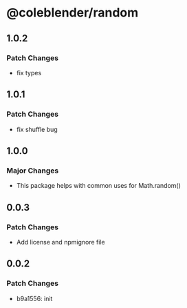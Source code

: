 # @coleblender/random

## 1.0.2

### Patch Changes

- fix types

## 1.0.1

### Patch Changes

- fix shuffle bug

## 1.0.0

### Major Changes

- This package helps with common uses for Math.random()

## 0.0.3

### Patch Changes

- Add license and npmignore file

## 0.0.2

### Patch Changes

- b9a1556: init
